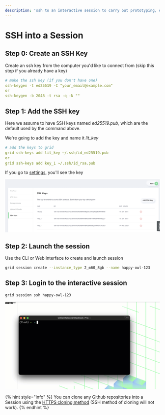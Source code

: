 ```yaml
---
description: 'ssh to an interactive session to carry out prototyping, debugging workflows'
---
```


# SSH into a Session

## Step 0: Create an SSH Key

Create an ssh key from the computer you'd like to connect from \(skip this step if you already have a key\)

```yaml
# make the ssh key (if you don't have one)
ssh-keygen -t ed25519 -C "your_email@example.com"
or 
ssh-keygen -b 2048 -t rsa -q -N ""
```

## Step 1: Add the SSH key

Here we assume to have SSH keys named _ed25519.pub,_ which are the default used by the command above.

We're going to add the key and name it _lit\_key_

```yaml
# add the keys to grid
grid ssh-keys add lit_key ~/.ssh/id_ed25519.pub
or
grid ssh-keys add key_1 ~/.ssh/id_rsa.pub
```

If you go to [settings](https://platform.grid.ai/#/settings?tabId=ssh), you'll see the key

![](../../.gitbook/assets/image%20%2824%29%20%281%29%20%282%29%20%281%29.png)

## Step 2: Launch the session

Use the CLI or Web interface to create and launch session

```bash
grid session create --instance_type 2_m60_8gb --name happy-owl-123
```

## Step 3: Login to the interactive session

```bash
grid session ssh happy-owl-123
```

![](../../.gitbook/assets/cde.gif)

{% hint style="info" %}
You can clone any Github repositories into a Session using the [HTTPS cloning method](https://docs.github.com/en/github/creating-cloning-and-archiving-repositories/cloning-a-repository#cloning-a-repository-using-the-command-line) \(SSH method of cloning will not work\).
{% endhint %}

